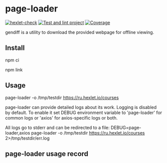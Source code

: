 # page-loader

[![hexlet-check](https://github.com/irinata/fullstack-javascript-project-4/actions/workflows/hexlet-check.yml/badge.svg)](https://github.com/irinata/fullstack-javascript-project-4/actions/workflows/hexlet-check.yml)
[![Test and lint project](https://github.com/irinata/fullstack-javascript-project-4/actions/workflows/main-test.yml/badge.svg)](https://github.com/irinata/fullstack-javascript-project-4/actions/workflows/main-test.yml)
[![Coverage](https://sonarcloud.io/api/project_badges/measure?project=irinata_fullstack-javascript-project-4&metric=coverage)](https://sonarcloud.io/summary/new_code?id=irinata_fullstack-javascript-project-4)


gendiff is a utility to download the provided webpage for offline viewing.

## Install

npm ci

npm link

## Usage

page-loader -o /tmp/testdir https://ru.hexlet.io/courses

page-loader can provide detailed logs about its work. Logging is disabled by default.
To enable it set DEBUG environment variable to 'page-loader' for common logs
or 'axios' for axios-specific logs or both.

All logs go to stderr and can be redirected to a file:
DEBUG=page-loader,axios page-loader -o /tmp/testdir https://ru.hexlet.io/courses 2>/tmp/testdir/err.log


## page-loader usage record

